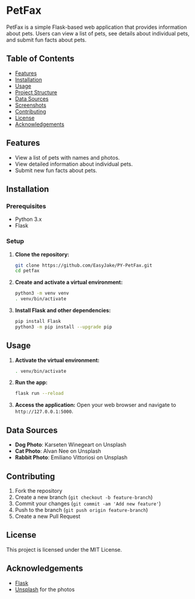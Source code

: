 
# PetFax

PetFax is a simple Flask-based web application that provides information about pets. Users can view a list of pets, see details about individual pets, and submit fun facts about pets.

## Table of Contents
- [Features](#features)
- [Installation](#installation)
- [Usage](#usage)
- [Project Structure](#project-structure)
- [Data Sources](#data-sources)
- [Screenshots](#screenshots)
- [Contributing](#contributing)
- [License](#license)
- [Acknowledgements](#acknowledgements)

## Features
- View a list of pets with names and photos.
- View detailed information about individual pets.
- Submit new fun facts about pets.

## Installation

### Prerequisites
- Python 3.x
- Flask

### Setup
1. **Clone the repository:**
   ```sh
   git clone https://github.com/EasyJake/PY-PetFax.git
   cd petfax
   ```

2. **Create and activate a virtual environment:**
   ```sh
   python3 -m venv venv
   . venv/bin/activate
   ```

3. **Install Flask and other dependencies:**
   ```sh
   pip install Flask
   python3 -m pip install --upgrade pip
   ```

## Usage
1. **Activate the virtual environment:**
   ```sh
   . venv/bin/activate
   ```

2. **Run the app:**
   ```sh
   flask run --reload
   ```

3. **Access the application:**
   Open your web browser and navigate to `http://127.0.0.1:5000`.


## Data Sources
- **Dog Photo**: Karseten Winegeart on Unsplash
- **Cat Photo**: Alvan Nee on Unsplash
- **Rabbit Photo**: Emiliano Vittoriosi on Unsplash


## Contributing
1. Fork the repository
2. Create a new branch (`git checkout -b feature-branch`)
3. Commit your changes (`git commit -am 'Add new feature'`)
4. Push to the branch (`git push origin feature-branch`)
5. Create a new Pull Request

## License
This project is licensed under the MIT License.

## Acknowledgements
- [Flask](https://flask.palletsprojects.com/)
- [Unsplash](https://unsplash.com/) for the photos
